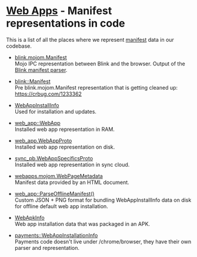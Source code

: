 # [Web Apps](../../README.md) - Manifest representations in code

This is a list of all the places where we represent
[manifest](https://w3c.github.io/manifest/) data in our codebase.

 - [blink.mojom.Manifest](../../../../third_party/blink/public/mojom/manifest/manifest.mojom)\
   Mojo IPC representation between Blink and the browser.
   Output of the [Blink manifest parser](../../../../third_party/blink/renderer/modules/manifest/manifest_parser.cc).

 - [blink::Manifest](../../../../third_party/blink/public/common/manifest/manifest.h)\
   Pre blink.mojom.Manifest representation that is getting cleaned up: https://crbug.com/1233362

 - [WebAppInstallInfo](../web_app_install_info.h)\
   Used for installation and updates.

 - [web_app::WebApp](../web_app.h)\
   Installed web app representation in RAM.

 - [web_app.WebAppProto](../proto/web_app.proto)\
   Installed web app representation on disk.

 - [sync_pb.WebAppSpecificsProto](../../../../components/sync/protocol/web_app_specifics.proto)\
   Installed web app representation in sync cloud.

 - [webapps.mojom.WebPageMetadata](../../../../components/webapps/common/web_page_metadata.mojom)\
   Manifest data provided by an HTML document.

 - [web_app::ParseOfflineManifest()](../preinstalled_web_app_utils.cc)\
   Custom JSON + PNG format for bundling WebAppInstallInfo data on disk for offline default web app installation.

 - [WebApkInfo](../../android/webapk/webapk_info.h)\
   Web app installation data that was packaged in an APK.

 - [payments::WebAppInstallationInfo](../../../../components/payments/content/web_app_manifest.h)\
   Payments code doesn't live under /chrome/browser, they have their own parser and representation.
